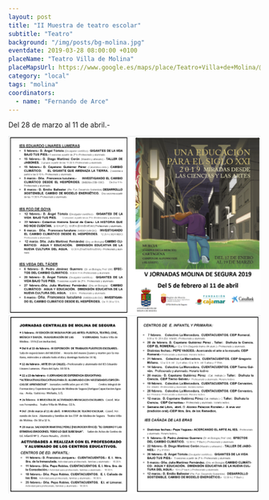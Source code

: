 ```yaml
---
layout: post
title: "II Muestra de teatro escolar"
subtitle: "Teatro"
background: "/img/posts/bg-molina.jpg"
eventdate: 2019-03-28 08:00:00 +0100
placeName: "Teatro Villa de Molina"
placeMapsUrl: https://www.google.es/maps/place/Teatro+Villa+de+Molina/@38.0602896,-1.2122557,17z/data=!4m5!3m4!1s0xd638754b2d22657:0x7bc5d26da106649d!8m2!3d38.0568439!4d-1.207589?hl=es
category: "local"
tags: "molina"
coordinators:
  - name: "Fernando de Arce"
---
```


Del 28 de marzo al 11 de abril.-


![cartel](/img/posts/1folletomolina.png)
![cartel](/img/posts/2folletomolina.png)
